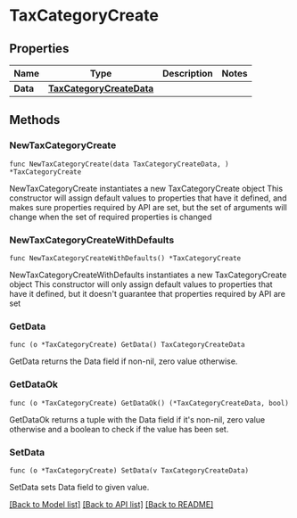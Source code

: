 # TaxCategoryCreate

## Properties

Name | Type | Description | Notes
------------ | ------------- | ------------- | -------------
**Data** | [**TaxCategoryCreateData**](TaxCategoryCreateData.md) |  | 

## Methods

### NewTaxCategoryCreate

`func NewTaxCategoryCreate(data TaxCategoryCreateData, ) *TaxCategoryCreate`

NewTaxCategoryCreate instantiates a new TaxCategoryCreate object
This constructor will assign default values to properties that have it defined,
and makes sure properties required by API are set, but the set of arguments
will change when the set of required properties is changed

### NewTaxCategoryCreateWithDefaults

`func NewTaxCategoryCreateWithDefaults() *TaxCategoryCreate`

NewTaxCategoryCreateWithDefaults instantiates a new TaxCategoryCreate object
This constructor will only assign default values to properties that have it defined,
but it doesn't guarantee that properties required by API are set

### GetData

`func (o *TaxCategoryCreate) GetData() TaxCategoryCreateData`

GetData returns the Data field if non-nil, zero value otherwise.

### GetDataOk

`func (o *TaxCategoryCreate) GetDataOk() (*TaxCategoryCreateData, bool)`

GetDataOk returns a tuple with the Data field if it's non-nil, zero value otherwise
and a boolean to check if the value has been set.

### SetData

`func (o *TaxCategoryCreate) SetData(v TaxCategoryCreateData)`

SetData sets Data field to given value.



[[Back to Model list]](../README.md#documentation-for-models) [[Back to API list]](../README.md#documentation-for-api-endpoints) [[Back to README]](../README.md)


